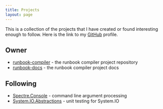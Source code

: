 ```yaml
---
title: Projects
layout: page
---
```


This is a collection of the projects that I have created or found interesting enough to follow. Here is the link to my <a href="https://github.com/kenbrittain">GitHub</a> profile.

## Owner

* [runbook-compiler](https://github.com/kenbrittain/runbook-compiler) - the runbook compiler project repository</li>
* [runbook-docs](https://github.com/kenbrittain/runbook-docs) - the runbook compiler project docs

## Following

* [Spectre.Console](https://github.com/spectreconsole/spectre.console) - command line argument processing
* [System.IO.Abstractions](https://github.com/TestableIO/System.IO.Abstractions) - unit testing for System.IO
